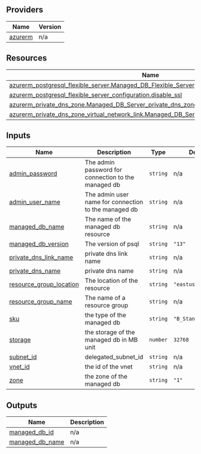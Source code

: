 <!-- BEGIN_TF_DOCS -->

## Providers

| Name | Version |
|------|---------|
| <a name="provider_azurerm"></a> [azurerm](#provider\_azurerm) | n/a |



## Resources

| Name | Type |
|------|------|
| [azurerm_postgresql_flexible_server.Managed_DB_Flexible_Server](https://registry.terraform.io/providers/hashicorp/azurerm/latest/docs/resources/postgresql_flexible_server) | resource |
| [azurerm_postgresql_flexible_server_configuration.disable_ssl](https://registry.terraform.io/providers/hashicorp/azurerm/latest/docs/resources/postgresql_flexible_server_configuration) | resource |
| [azurerm_private_dns_zone.Managed_DB_Server_private_dns_zone](https://registry.terraform.io/providers/hashicorp/azurerm/latest/docs/resources/private_dns_zone) | resource |
| [azurerm_private_dns_zone_virtual_network_link.Managed_DB_Server_dns_zone_virtual_network_link](https://registry.terraform.io/providers/hashicorp/azurerm/latest/docs/resources/private_dns_zone_virtual_network_link) | resource |

## Inputs

| Name | Description | Type | Default | Required |
|------|-------------|------|---------|:--------:|
| <a name="input_admin_password"></a> [admin\_password](#input\_admin\_password) | The admin password for connection to the managed db | `string` | n/a | yes |
| <a name="input_admin_user_name"></a> [admin\_user\_name](#input\_admin\_user\_name) | The admin user name for connection to the managed db | `string` | n/a | yes |
| <a name="input_managed_db_name"></a> [managed\_db\_name](#input\_managed\_db\_name) | The name of the managed db resource | `string` | n/a | yes |
| <a name="input_managed_db_version"></a> [managed\_db\_version](#input\_managed\_db\_version) | The version of psql | `string` | `"13"` | no |
| <a name="input_private_dns_link_name"></a> [private\_dns\_link\_name](#input\_private\_dns\_link\_name) | private dns link name | `string` | n/a | yes |
| <a name="input_private_dns_name"></a> [private\_dns\_name](#input\_private\_dns\_name) | private dns name | `string` | n/a | yes |
| <a name="input_resource_group_location"></a> [resource\_group\_location](#input\_resource\_group\_location) | The location of the resource | `string` | `"eastus"` | no |
| <a name="input_resource_group_name"></a> [resource\_group\_name](#input\_resource\_group\_name) | The name of a resource group | `string` | n/a | yes |
| <a name="input_sku"></a> [sku](#input\_sku) | the type of the managed db | `string` | `"B_Standard_B1ms"` | no |
| <a name="input_storage"></a> [storage](#input\_storage) | the storage of the managed db in MB unit | `number` | `32768` | no |
| <a name="input_subnet_id"></a> [subnet\_id](#input\_subnet\_id) | delegated\_subnet\_id | `string` | n/a | yes |
| <a name="input_vnet_id"></a> [vnet\_id](#input\_vnet\_id) | the id of the vnet | `string` | n/a | yes |
| <a name="input_zone"></a> [zone](#input\_zone) | the zone of the managed db | `string` | `"1"` | no |

## Outputs

| Name | Description |
|------|-------------|
| <a name="output_managed_db_id"></a> [managed\_db\_id](#output\_managed\_db\_id) | n/a |
| <a name="output_managed_db_name"></a> [managed\_db\_name](#output\_managed\_db\_name) | n/a |
<!-- END_TF_DOCS -->